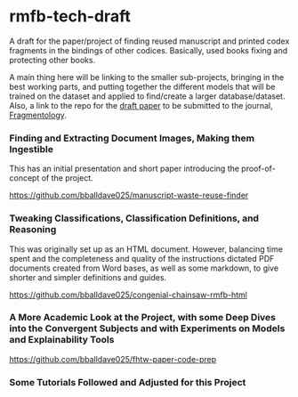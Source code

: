 # rmfb-tech-draft
A draft for the paper/project of finding reused manuscript and printed codex fragments in the bindings of other codices.  Basically, used books fixing and protecting other books.

A main thing here will be linking to the smaller sub-projects, bringing in the best working parts, and putting together the different models that will be trained on the dataset and applied to find/create a larger database/dataset. Also, a link to the repo for the [draft paper](https://github.com/bballdave025/rmfb-fragm-journal-draft) to be submitted to the journal, [Fragmentology](https://www.fragmentology.ms/).

### Finding and Extracting Document Images, Making them Ingestible

This has an initial presentation and short paper introducing the proof-of-concept of the project.

https://github.com/bballdave025/manuscript-waste-reuse-finder

### Tweaking Classifications, Classification Definitions, and Reasoning

This was originally set up as an HTML document. However, balancing time spent and the completeness and quality of the instructions dictated PDF documents created from Word bases, as well as some markdown, to give shorter and simpler definitions and guides.

https://github.com/bballdave025/congenial-chainsaw-rmfb-html

### A More Academic Look at the Project, with some Deep Dives into the Convergent Subjects and with Experiments on Models and Explainability Tools

https://github.com/bballdave025/fhtw-paper-code-prep

### Some Tutorials Followed and Adjusted for this Project

